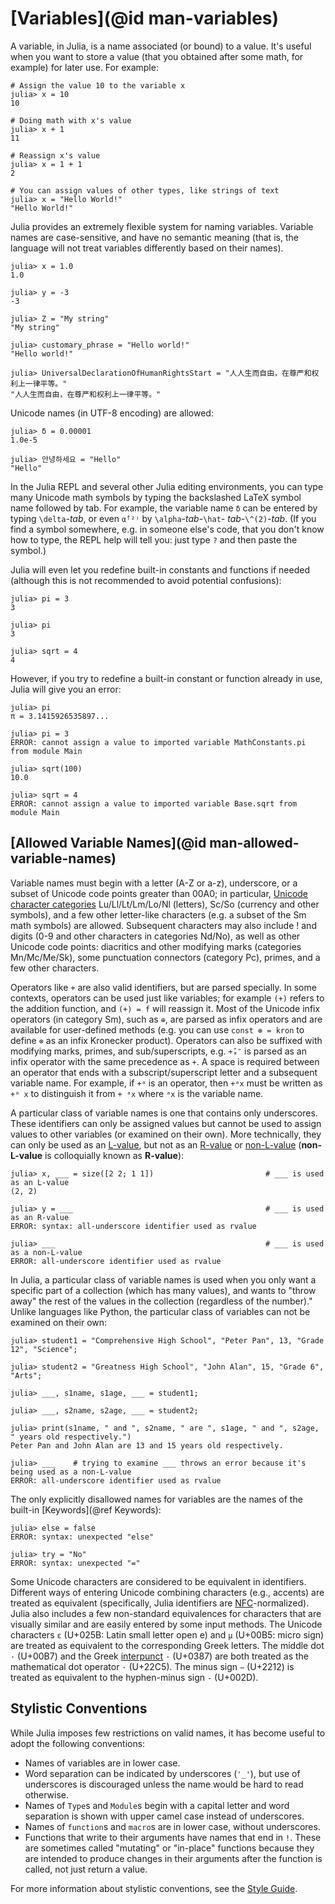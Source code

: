 # [Variables](@id man-variables)

A variable, in Julia, is a name associated (or bound) to a value. It's useful when you want to
store a value (that you obtained after some math, for example) for later use. For example:

```julia-repl
# Assign the value 10 to the variable x
julia> x = 10
10

# Doing math with x's value
julia> x + 1
11

# Reassign x's value
julia> x = 1 + 1
2

# You can assign values of other types, like strings of text
julia> x = "Hello World!"
"Hello World!"
```

Julia provides an extremely flexible system for naming variables. Variable names are case-sensitive,
and have no semantic meaning (that is, the language will not treat variables differently based
on their names).

```jldoctest
julia> x = 1.0
1.0

julia> y = -3
-3

julia> Z = "My string"
"My string"

julia> customary_phrase = "Hello world!"
"Hello world!"

julia> UniversalDeclarationOfHumanRightsStart = "人人生而自由，在尊严和权利上一律平等。"
"人人生而自由，在尊严和权利上一律平等。"
```

Unicode names (in UTF-8 encoding) are allowed:

```jldoctest
julia> δ = 0.00001
1.0e-5

julia> 안녕하세요 = "Hello"
"Hello"
```

In the Julia REPL and several other Julia editing environments, you can type many Unicode math
symbols by typing the backslashed LaTeX symbol name followed by tab. For example, the variable
name `δ` can be entered by typing `\delta`-*tab*, or even `α̂⁽²⁾` by `\alpha`-*tab*-`\hat`-
*tab*-`\^(2)`-*tab*. (If you find a symbol somewhere, e.g. in someone else's code,
that you don't know how to type, the REPL help will tell you: just type `?` and
then paste the symbol.)

Julia will even let you redefine built-in constants and functions if needed (although
this is not recommended to avoid potential confusions):

```jldoctest
julia> pi = 3
3

julia> pi
3

julia> sqrt = 4
4
```

However, if you try to redefine a built-in constant or function already in use, Julia will give
you an error:

```jldoctest
julia> pi
π = 3.1415926535897...

julia> pi = 3
ERROR: cannot assign a value to imported variable MathConstants.pi from module Main

julia> sqrt(100)
10.0

julia> sqrt = 4
ERROR: cannot assign a value to imported variable Base.sqrt from module Main
```

## [Allowed Variable Names](@id man-allowed-variable-names)

Variable names must begin with a letter (A-Z or a-z), underscore, or a subset of Unicode code
points greater than 00A0; in particular, [Unicode character categories](https://www.fileformat.info/info/unicode/category/index.htm)
Lu/Ll/Lt/Lm/Lo/Nl (letters), Sc/So (currency and other symbols), and a few other letter-like characters
(e.g. a subset of the Sm math symbols) are allowed. Subsequent characters may also include ! and
digits (0-9 and other characters in categories Nd/No), as well as other Unicode code points: diacritics
and other modifying marks (categories Mn/Mc/Me/Sk), some punctuation connectors (category Pc),
primes, and a few other characters.

Operators like `+` are also valid identifiers, but are parsed specially. In some contexts, operators
can be used just like variables; for example `(+)` refers to the addition function, and `(+) = f`
will reassign it. Most of the Unicode infix operators (in category Sm), such as `⊕`, are parsed
as infix operators and are available for user-defined methods (e.g. you can use `const ⊗ = kron`
to define `⊗` as an infix Kronecker product).  Operators can also be suffixed with modifying marks,
primes, and sub/superscripts, e.g. `+̂ₐ″` is parsed as an infix operator with the same precedence as `+`.
A space is required between an operator that ends with a subscript/superscript letter and a subsequent
variable name. For example, if `+ᵃ` is an operator, then `+ᵃx` must be written as `+ᵃ x` to distinguish
it from `+ ᵃx` where `ᵃx` is the variable name.



A particular class of variable names is one that contains only underscores. These identifiers can only be assigned values but cannot be used to assign values to other variables (or examined on their own). More technically, they can only be used as an [L-value](https://en.wikipedia.org/wiki/Value_(computer_science)#lrvalue), but not as an [R-value](https://en.wikipedia.org/wiki/R-value) or [non-L-value](https://en.wikipedia.org/wiki/Value_(computer_science)) (**non-L-value** is colloquially known as **R-value**):

```julia-repl
julia> x, ___ = size([2 2; 1 1])                         # ___ is used as an L-value
(2, 2)

julia> y = ___                                           # ___ is used as an R-value
ERROR: syntax: all-underscore identifier used as rvalue

julia> ___                                               # ___ is used as a non-L-value
ERROR: all-underscore identifier used as rvalue
```

In Julia, a particular class of variable names is used when you only want a specific part of a collection (which has many values), and wants to "throw away" the rest of the values in the collection (regardless of the number)." Unlike languages like Python, the particular class of variables can not be examined on their own:
```julia-repl
julia> student1 = "Comprehensive High School", "Peter Pan", 13, "Grade 12", "Science";

julia> student2 = "Greatness High School", "John Alan", 15, "Grade 6", "Arts";

julia> ___, s1name, s1age, ___ = student1;

julia> ___, s2name, s2age, ___ = student2;

julia> print(s1name, " and ", s2name, " are ", s1age, " and ", s2age, " years old respectively.")
Peter Pan and John Alan are 13 and 15 years old respectively.

julia> ___    # trying to examine ___ throws an error because it's being used as a non-L-value
ERROR: all-underscore identifier used as rvalue
```

The only explicitly disallowed names for variables are the names of the built-in [Keywords](@ref Keywords):

```julia-repl
julia> else = false
ERROR: syntax: unexpected "else"

julia> try = "No"
ERROR: syntax: unexpected "="
```

Some Unicode characters are considered to be equivalent in identifiers.
Different ways of entering Unicode combining characters (e.g., accents)
are treated as equivalent (specifically, Julia identifiers are [NFC](https://www.macchiato.com/unicode-intl-sw/nfc-faq)-normalized).
Julia also includes a few non-standard equivalences for characters that are
visually similar and are easily entered by some input methods. The Unicode
characters `ɛ` (U+025B: Latin small letter open e) and `µ` (U+00B5: micro sign)
are treated as equivalent to the corresponding Greek letters. The middle dot
`·` (U+00B7) and the Greek
[interpunct](https://en.wikipedia.org/wiki/Interpunct) `·` (U+0387) are both
treated as the mathematical dot operator `⋅` (U+22C5).
The minus sign `−` (U+2212) is treated as equivalent to the hyphen-minus sign `-` (U+002D).

## Stylistic Conventions

While Julia imposes few restrictions on valid names, it has become useful to adopt the following
conventions:

  * Names of variables are in lower case.
  * Word separation can be indicated by underscores (`'_'`), but use of underscores is discouraged
    unless the name would be hard to read otherwise.
  * Names of `Type`s and `Module`s begin with a capital letter and word separation is shown with upper
    camel case instead of underscores.
  * Names of `function`s and `macro`s are in lower case, without underscores.
  * Functions that write to their arguments have names that end in `!`. These are sometimes called
    "mutating" or "in-place" functions because they are intended to produce changes in their arguments
    after the function is called, not just return a value.

For more information about stylistic conventions, see the [Style Guide](@ref).

